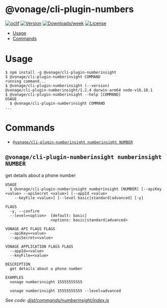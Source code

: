 @vonage/cli-plugin-numbers
==========================



[![oclif](https://img.shields.io/badge/cli-oclif-brightgreen.svg)](https://oclif.io)
[![Version](https://img.shields.io/npm/v/@vonage/cli-plugin-numbers.svg)](https://npmjs.org/package/@vonage/cli-plugin-numbers)
[![Downloads/week](https://img.shields.io/npm/dw/@vonage/cli-plugin-numbers.svg)](https://npmjs.org/package/@vonage/cli-plugin-numbers)
[![License](https://img.shields.io/npm/l/@vonage/cli-plugin-numbers.svg)](https://github.com/Vonage/cli-plugin-numbers/blob/master/package.json)

<!-- toc -->
* [Usage](#usage)
* [Commands](#commands)
<!-- tocstop -->
# Usage
<!-- usage -->
```sh-session
$ npm install -g @vonage/cli-plugin-numberinsight
$ @vonage/cli-plugin-numberinsight COMMAND
running command...
$ @vonage/cli-plugin-numberinsight (--version)
@vonage/cli-plugin-numberinsight/1.2.4 darwin-arm64 node-v16.18.1
$ @vonage/cli-plugin-numberinsight --help [COMMAND]
USAGE
  $ @vonage/cli-plugin-numberinsight COMMAND
...
```
<!-- usagestop -->
# Commands
<!-- commands -->
* [`@vonage/cli-plugin-numberinsight numberinsight NUMBER`](#vonagecli-plugin-numberinsight-numberinsight-number)

## `@vonage/cli-plugin-numberinsight numberinsight NUMBER`

get details about a phone number

```
USAGE
  $ @vonage/cli-plugin-numberinsight numberinsight [NUMBER] [--apiKey <value> --apiSecret <value>] [--appId <value>
    --keyFile <value>] [--level basic|standard|advanced] [-y]

FLAGS
  -y, --confirm
  --level=<option>  [default: basic]
                    <options: basic|standard|advanced>

VONAGE API FLAGS FLAGS
  --apiKey=<value>
  --apiSecret=<value>

VONAGE APPLICATION FLAGS FLAGS
  --appId=<value>
  --keyFile=<value>

DESCRIPTION
  get details about a phone number

EXAMPLES
  vonage numberinsight 15555555555

  vonage numberinsight 15555555555 --level=advanced
```

_See code: [dist/commands/numberinsight/index.js](https://github.com/Vonage/vonage-cli/blob/v1.2.4/dist/commands/numberinsight/index.js)_
<!-- commandsstop -->
